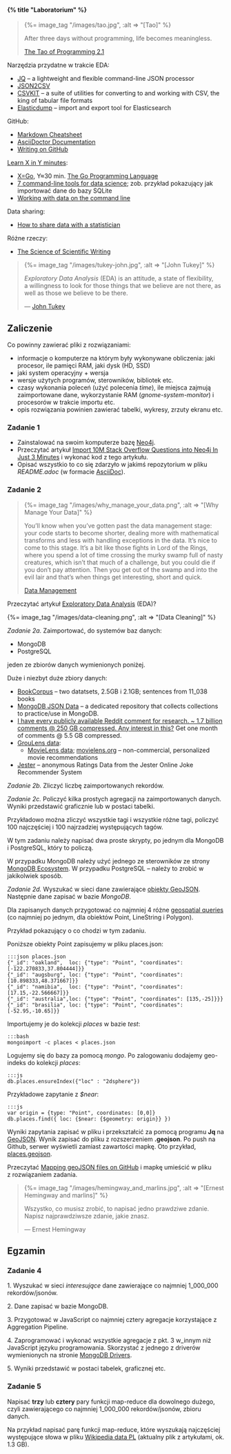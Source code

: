 #### {% title "Laboratorium" %}

<blockquote>
 {%= image_tag "/images/tao.jpg", :alt => "[Tao]" %}
 <p>
   After three days without programming, life becomes meaningless.
 </p>
 <p class="author"><a href="http://www.canonical.org/~kragen/tao-of-programming.html">The Tao of Programming 2.1</a></p>
</blockquote>

Narzędzia przydatne w trakcie EDA:

* [JQ](http://stedolan.github.io/jq/) –
  a lightweight and flexible command-line JSON processor
* [JSON2CSV](https://github.com/jehiah/json2csv)
* [CSVKIT](http://csvkit.readthedocs.org/en/latest/) –
  a suite of utilities for converting to and working with CSV,
  the king of tabular file formats
* [Elasticdump](https://github.com/taskrabbit/elasticsearch-dump) –
  import and export tool for Elasticsearch

GitHub:

* [Markdown Cheatsheet](https://github.com/adam-p/markdown-here/wiki/Markdown-Cheatsheet)
* [AsciiDoctor Documentation](http://asciidoctor.org/docs)
* [Writing on GitHub](https://help.github.com/articles/writing-on-github/)

[Learn X in Y minutes](http://learnxinyminutes.com/):

* [X=Go](http://learnxinyminutes.com/docs/go/), Y≈30 min.
  [The Go Programming Language](http://golang.org/)
* [7 command-line tools for data science](http://jeroenjanssens.com/2013/09/19/seven-command-line-tools-for-data-science.html);
  zob. przykład pokazujący jak importować dane do bazy SQLite
* [Working with data on the command line](http://www.datamazing.co.uk/2014/01/25/working-with-data-on-the-command-line)

Data sharing:

* [How to share data with a statistician](https://github.com/jtleek/datasharing)

Różne rzeczy:

* [The Science of Scientific Writing](http://www.americanscientist.org/issues/id.877,y.0,no.,content.true,page.1,css.print/issue.aspx)

<blockquote>
 {%= image_tag "/images/tukey-john.jpg", :alt => "[John Tukey]" %}
 <p>
  <i>Exploratory Data Analysis</i> (EDA) is an attitude, a state of flexibility,
  a willingness to look for those things that we believe are not there,
  as well as those we believe to be there.
 </p>
 <p class="author">— <a href="http://en.wikipedia.org/wiki/John_Tukey">John Tukey</a></p>
</blockquote>

## Zaliczenie

Co powinny zawierać pliki z rozwiązaniami:

* informacje o komputerze na którym były wykonywane obliczenia: jaki procesor,
 ile pamięci RAM, jaki dysk (HD, SSD)
* jaki system operacyjny + wersja
* wersje użytych programów, sterowników, bibliotek etc.
* czasy wykonania poleceń (użyć polecenia _time_), ile miejsca
 zajmują zaimportowane dane, wykorzystanie RAM (_gnome-system-monitor_)
 i procesorów w trakcie importu etc.
* opis rozwiązania powinien zawierać tabelki, wykresy, zrzuty ekranu etc.


### Zadanie 1

* Zainstalować na swoim komputerze bazę [Neo4j](http://neo4j.com/).
* Przeczytać artykuł [Import 10M Stack Overflow Questions into Neo4j In Just 3 Minutes](http://neo4j.com/blog/import-10m-stack-overflow-questions)
 i wykonać kod z tego artykułu.
* Opisać wszystkio to co się zdarzyło w jakimś repozytorium
 w pliku _README.adoc_
 (w formacie [AsciiDoc](http://asciidoctor.org)).


### Zadanie 2

<blockquote>
 {%= image_tag "/images/why_manage_your_data.png", :alt => "[Why Manage Your Data]" %}
 <p>
  You’ll know when you’ve gotten past the data management stage: your
 code starts to become shorter, dealing more with mathematical
 transforms and less with handling exceptions in the data. It’s nice
 to come to this stage. It’s a bit like those fights in Lord of the
 Rings, where you spend a lot of time crossing the murky swamp full of
 nasty creatures, which isn’t that much of a challenge, but you could
 die if you don’t pay attention. Then you get out of the swamp and
 into the evil lair and that’s when things get interesting, short and
 quick.
 </p>
 <p class="author"><a href="http://kaushikghose.wordpress.com/2013/09/26/data-management/">Data Management</a></p>
</blockquote>

Przeczytać artykuł [Exploratory Data Analysis](http://en.wikipedia.org/wiki/Exploratory_Data_Analysis) (EDA)?

{%= image_tag "/images/data-cleaning.png", :alt => "[Data Cleaning]" %}

<!--
Na [Kaggle](https://www.kaggle.com/) znajdziemy dużo interesujących danych.
W sierpniu 2013 Facebook ogłosił konkurs
[Identify keywords and tags from millions of text questions](https://www.kaggle.com/c/facebook-recruiting-iii-keyword-extraction).
Skorzystamy z danych udostępnionych na ten konkurs przez
[Stack Exchange](http://stackexchange.com/):

* [Train.zip](https://www.kaggle.com/c/facebook-recruiting-iii-keyword-extraction/download/Train.zip) – 2.19 GB

Archiwum *Train.zip* zawiera plik *Train.csv* (6.8 GB).
Każdy rekord zawiera cztery pola `"Id","Title","Body","Tags"`:

* `Id` – Unique identifier for each question
* `Title` – The question's title
* `Body` – The body of the question
* `Tags` – The tags associated with the question (all lowercase, should not contain tabs '\t' or ampersands '&')

Przykładowy rekord CSV z pliku *Train.csv*:

    :::csv
    "2","How can I prevent firefox from closing when I press ctrl-w",
    "<p>In my favorite editor […]</p>

    <p>Rene</p>
    ","firefox"

Do testowania swoich rozwiązań można skorzystać ze 101 JSON–ów
[fb101.json](https://github.com/nosql/aggregations-3/blob/master/data/wbzyl/fb101.json).
Wybrałem je losowo po zapisaniu rekordów z *Train.csv* w bazie MongoDB.

   ☀☀☀

* Przykład EDA – konkurs
  [Kaggle bulldozers: Basic cleaning](http://danielfrg.github.io/blog/2013/03/07/kaggle-bulldozers-basic-cleaning/),<br>
  [nagroda dla najlepszego rozwiązania $10,000](http://www.kaggle.com/c/bluebook-for-bulldozers/data)
* Interesujące dane –
  [Detecting Insults in Social Commentary](http://www.kaggle.com/c/detecting-insults-in-social-commentary/),<br>
  [3948 rekordów](http://www.kaggle.com/c/detecting-insults-in-social-commentary/data);
  zob. też Andreas Mueller [Machine Learning with scikit-learn](http://amueller.github.io/sklearn_tutorial/)


2013-09-27T13:04:45.582+0200 check 9 6034196
2013-09-27T13:04:45.689+0200

no. of rows: 6,034,195
min. value for Id: 1
max. value for Id: 6,034,195
no. of unique tags: 42,048
no. of occurrences of tags: 17,409,994
max. no. of tags/question: 5
avg. no. of tags/question: 2.89

% of questions with specified no. of tags:

1 : 13.76
2 : 26.65
3 : 28.65
4 : 19.1

PostgreSQL:

create table RAW_TRAIN(ID BIGINT PRIMARY KEY, TITLE TEXT, BODY TEXT, TAGS TEXT);
copy RAW_TEST from '/home/wbzyl/NN/Facebook-Kaggle/train.csv' csv header;

Do czyszczenia danych, jeśli okaże się to konieczne,
można użyć jednego z tych narzędzi:
[Google Refine](http://code.google.com/p/google-refine/) lub
[Data Wrangler](http://vis.stanford.edu/wrangler/).

Szczególnie polecam obejrzenie tych trzech krótkich filmów:
[Intro 1](http://www.youtube.com/watch?v=B70J_H_zAWM),
[Intro 2](http://www.youtube.com/watch?v=cO8NVCs_Ba0),
[Intro 3](https://www.youtube.com/watch?v=5tsyz3ibYzk).

Również rozwiązania tego zadania należy przygotować jako
[pull request](https://help.github.com/articles/using-pull-requests)
repozytorium [aggregations-3](https://github.com/nosql/aggregations-3).<br>

Na wyższą ocenę należy zoptymizować agregacje.
Na przykład tak jak to opisano w artykule Paula Done’a,
[How to speed up MongoDB Aggregation using Parallelisation](http://pauldone.blogspot.com/2014/03/mongoparallelaggregation.html).

-->

*Zadanie 2a.* Zaimportować, do systemów baz danych:

* MongoDB
* PostgreSQL

jeden ze zbiorów danych wymienionych poniżej.

Duże i niezbyt duże zbiory danych:

* [BookCorpus](http://www.cs.toronto.edu/~mbweb) – two datatsets, 2.5GB i 2.1GB;
  sentences from 11_038 books
* [MongoDB JSON Data](https://github.com/ozlerhakan/mongodb-json-files) –
  a dedicated repository that collects collections to practice/use in MongoDB.
* [I have every publicly available Reddit comment for research. ~ 1.7 billion
  comments @ 250 GB compressed. Any interest in this?](https://www.reddit.com/r/datasets/comments/3bxlg7/i_have_every_publicly_available_reddit_comment)
  Get one month of comments @ 5.5 GB compressed.
* [GrouLens data](http://grouplens.org/datasets):
  - [MovieLens data](http://grouplens.org/datasets/movielens);
  [movielens.org](https://movielens.org) – non-commercial, personalized movie recommendations
* [Jester](http://www.ieor.berkeley.edu/~goldberg/jester-data/) –
  anonymous Ratings Data from the Jester Online Joke Recommender System


*Zadanie 2b.* Zliczyć liczbę zaimportowanych rekordów.

*Zadanie 2c.* Policzyć kilka prostych agregacji na zaimportowanych danych.
Wyniki przedstawić graficznie lub w postaci tabelki.

Przykładowo można zliczyć wszystkie tagi i wszystkie różne tagi, policzyć 100
najczęściej i 100 najrzadziej występujących tagów.

W tym zadaniu należy napisać dwa proste skrypty,
po jednym dla MongoDB i PostgreSQL, który to policzą.

W przypadku MongoDB należy użyć jednego ze sterowników
ze strony [MongoDB Ecosystem](http://docs.mongodb.org/ecosystem/).
W przypadku PostgreSQL – należy to zrobić w jakikolwiek sposób.


*Zadanie 2d.* Wyszukać w sieci dane zawierające
[obiekty GeoJSON](http://geojson.org/geojson-spec.html#examples).
Następnie dane zapisać w bazie *MongoDB*.

Dla zapisanych danych przygotować co najmniej 4 różne
[geospatial queries](http://docs.mongodb.org/manual/reference/operator/query-geospatial/)
(co najmniej po jednym, dla obiektów Point, LineString i Polygon).

Przykład pokazujący o co chodzi w tym zadaniu.

Poniższe obiekty Point zapisujemy w pliku places.json:

    :::json places.json
    {"_id": "oakland",  loc: {"type": "Point", "coordinates": [-122.270833,37.804444]}}
    {"_id": "augsburg", loc: {"type": "Point", "coordinates": [10.898333,48.371667]}}
    {"_id": "namibia",  loc: {"type": "Point", "coordinates": [17.15,-22.566667]}}
    {"_id": "australia",loc: {"type": "Point", "coordinates": [135,-25]}}}
    {"_id": "brasilia", loc: {"type": "Point", "coordinates": [-52.95,-10.65]}}

Importujemy je do kolekcji *places* w bazie *test*:

    :::bash
    mongoimport -c places < places.json

Logujemy się do bazy za pomocą *mongo*. Po zalogowaniu
dodajemy geo-indeks do kolekcji *places*:

    :::js
    db.places.ensureIndex({"loc" : "2dsphere"})

Przykładowe zapytanie z *$near*:

    :::js
    var origin = {type: "Point", coordinates: [0,0]}
    db.places.find({ loc: {$near: {$geometry: origin}} })

Wyniki zapytania zapisać w pliku i przekształcić
za pomocą programu **Jq** na [GeoJSON](http://geojson.org/geojson-spec.html).
Wynik zapisać do pliku z rozszerzeniem **.geojson**.
Po push na Github, serwer wyświetli zamiast zawartości mapkę. Oto przykład,
[places.geojson](https://github.com/nosql/aggregations-3/blob/master/data/wbzyl/places.geojson).

Przeczytać [Mapping geoJSON files on GitHub](https://help.github.com/articles/mapping-geojson-files-on-github/)
i mapkę umieścić w pliku z rozwiązaniem zadania.


<blockquote>
 {%= image_tag "/images/hemingway_and_marlins.jpg", :alt => "[Ernest Hemingway and marlins]" %}
 <p>
  Wszystko, co musisz zrobić, to napisać jedno prawdziwe zdanie.
  Napisz najprawdziwsze zdanie, jakie znasz.
 </p>
 <p class="author">— Ernest Hemingway</p>
</blockquote>

## Egzamin


### Zadanie 4

1\. Wyszukać w sieci *interesujące* dane zawierające co najmniej 1_000_000 rekordów/jsonów.

2\. Dane zapisać w bazie MongoDB.

3\. Przygotować w JavaScript co najmniej cztery agregacje korzystające
 z Aggregation Pipeline.

4\. Zaprogramować i wykonać wszystkie agregacje z pkt. 3 w_innym
 niż JavaScript języku programowania. Skorzystać z jednego z driverów
 wymienionych na stronie [MongoDB Drivers](http://docs.mongodb.org/ecosystem/drivers/).

5\. Wyniki przedstawić w postaci tabelek, graficznej etc.


### Zadanie 5

Napisać **trzy** lub **cztery** pary funkcji map-reduce dla dowolnego dużego,
czyli zawierającego co najmniej 1_000_000 rekordów/jsonów, zbioru danych.

Na przykład napisać parę funkcji map-reduce, które wyszukają najczęściej
występujące słowa w pliku [Wikipedia data
PL](http://dumps.wikimedia.org/plwiki/) (aktualny plik z artykułami, ok. 1.3
GB).
